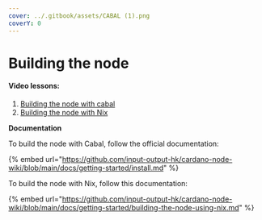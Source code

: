 ```yaml
---
cover: ../.gitbook/assets/CABAL (1).png
coverY: 0
---
```


# Building the node

#### Video lessons:

1. [Building the node with cabal](https://youtu.be/csqvbw3F\_BU)
2. [Building the node with Nix](https://youtu.be/iREukg3-JSM)

**Documentation**

To build the node with Cabal, follow the official documentation:

{% embed url="https://github.com/input-output-hk/cardano-node-wiki/blob/main/docs/getting-started/install.md" %}

To build the node with Nix, follow this documentation:

{% embed url="https://github.com/input-output-hk/cardano-node-wiki/blob/main/docs/getting-started/building-the-node-using-nix.md" %}
